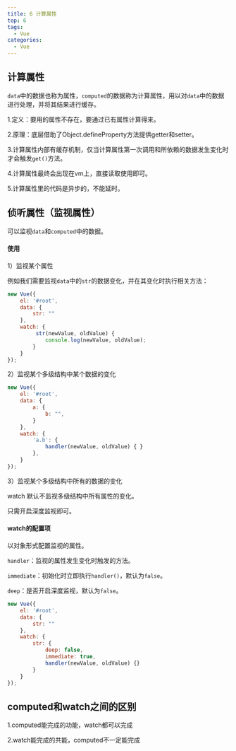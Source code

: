 ```yaml
---
title: 6 计算属性
top: 6
tags:
  - Vue
categories:
  - Vue
---
```


## 计算属性

`data`中的数据也称为属性，`computed`的数据称为计算属性，用以对`data`中的数据进行处理，并将其结果进行缓存。

1.定义：要用的属性不存在，要通过已有属性计算得来。

2.原理：底层借助了Object.defineProperty方法提供getter和setter。

3.计算属性内部有缓存机制，仅当计算属性第一次调用和所依赖的数据发生变化时才会触发`get()`方法。

4.计算属性最终会出现在vm上，直接读取使用即可。

5.计算属性里的代码是异步的，不能延时。

## 侦听属性（监视属性）

可以监视`data`和`computed`中的数据。

#### 使用

1）监视某个属性

例如我们需要监视`data`中的`str`的数据变化，并在其变化时执行相关方法：

```javascript
new Vue({
    el: '#root',
    data: {
        str: ""
    },
    watch: {
         str(newValue, oldValue) {
            console.log(newValue, oldValue);
        }
    }
});
```

2）监视某个多级结构中某个数据的变化

```javascript
new Vue({
    el: '#root',
    data: {
        a: {
            b: "",
        }
    },
    watch: {
        'a.b': {
            handler(newValue, oldValue) { }
        },
    }
});
```

3）监视某个多级结构中所有的数据的变化

watch 默认不监视多级结构中所有属性的变化。

只需开启深度监视即可。

#### watch的配置项

以对象形式配置监视的属性。

`handler`：监视的属性发生变化时触发的方法。

`immediate`：初始化时立即执行`handler()`，默认为`false`。

`deep`：是否开启深度监视，默认为`false`。

```javascript
new Vue({
    el: '#root',
    data: {
        str: ""
    },
    watch: {
        str: {
            deep: false,
            immediate: true,
            handler(newValue, oldValue) {}
        }
    }
});
```

## computed和watch之间的区别

1.computed能完成的功能，watch都可以完成

2.watch能完成的共能，computed不一定能完成


